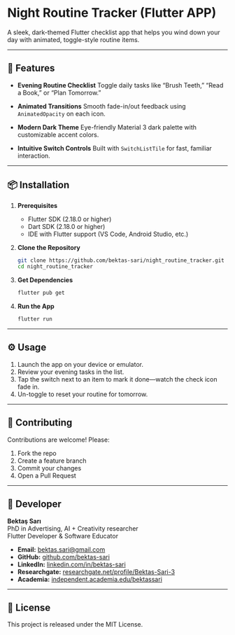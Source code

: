 # Night Routine Tracker (Flutter APP)

A sleek, dark-themed Flutter checklist app that helps you wind down your day with animated, toggle-style routine items.

---

## 🚀 Features

* **Evening Routine Checklist**
  Toggle daily tasks like “Brush Teeth,” “Read a Book,” or “Plan Tomorrow.”

* **Animated Transitions**
  Smooth fade-in/out feedback using `AnimatedOpacity` on each icon.

* **Modern Dark Theme**
  Eye-friendly Material 3 dark palette with customizable accent colors.

* **Intuitive Switch Controls**
  Built with `SwitchListTile` for fast, familiar interaction.

---

## 📦 Installation

1. **Prerequisites**

    * Flutter SDK (2.18.0 or higher)
    * Dart SDK (2.18.0 or higher)
    * IDE with Flutter support (VS Code, Android Studio, etc.)

2. **Clone the Repository**

   ```bash
   git clone https://github.com/bektas-sari/night_routine_tracker.git
   cd night_routine_tracker
   ```

3. **Get Dependencies**

   ```bash
   flutter pub get
   ```

4. **Run the App**

   ```bash
   flutter run
   ```

---

## ⚙️ Usage

1. Launch the app on your device or emulator.
2. Review your evening tasks in the list.
3. Tap the switch next to an item to mark it done—watch the check icon fade in.
4. Un-toggle to reset your routine for tomorrow.

---

## 🤝 Contributing

Contributions are welcome! Please:

1. Fork the repo
2. Create a feature branch
3. Commit your changes
4. Open a Pull Request

---

## 👤 Developer

**Bektaş Sarı**<br>
PhD in Advertising, AI + Creativity researcher<br>
Flutter Developer & Software Educator<br>

- **Email:** [bektas.sari@gmail.com](mailto:bektas.sari@gmail.com)  
- **GitHub:** [github.com/bektas-sari](https://github.com/bektas-sari)  
- **LinkedIn:** [linkedin.com/in/bektas-sari](https://www.linkedin.com/in/bektas-sari)  
- **Researchgate:** [researchgate.net/profile/Bektas-Sari-3](https://www.researchgate.net/profile/Bektas-Sari-3)  
- **Academia:** [independent.academia.edu/bektassari](https://independent.academia.edu/bektassari)

---

## 📄 License

This project is released under the MIT License. 






